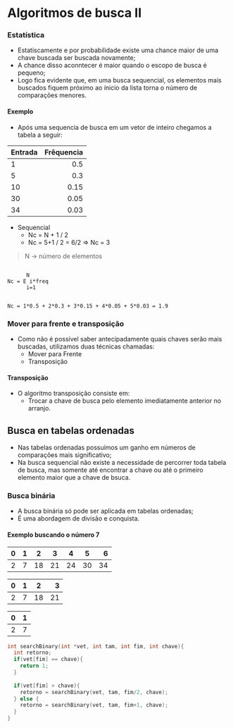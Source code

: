 # Algoritmos de busca II

### Estatística 

- Estatiscamente e por probabilidade existe uma chance maior de uma chave buscada ser buscada novamente;
- A chance disso aconntecer é maior quando o escopo de busca é pequeno;
- Logo fica evidente que, em uma busca sequencial, os elementos mais buscados fiquem próximo ao ínicio da lista torna o número de comparações menores.

#### Exemplo

- Após uma sequencia de busca em um vetor de inteiro chegamos a tabela a seguir:

Entrada | Frêquencia
:-- | --:
1 | 0.5
5 | 0.3
10 | 0.15
30 | 0.05
34 | 0.03

- Sequencial
  - Nc = N + 1 / 2
  - Nc = 5+1 / 2 = 6/2 => Nc = 3

> N -> número de elementos

```

      N
Nc = E i*freq 
      i=1


Nc = 1*0.5 + 2*0.3 + 3*0.15 + 4*0.05 + 5*0.03 = 1.9
```

### Mover para frente e transposição

- Como não é possível saber antecipadamente quais chaves serão mais buscadas, utilizamos duas técnicas chamadas:
  - Mover para Frente
  - Transposição

#### Transposição

- O algoritmo transposição consiste em:
  - Trocar a chave de busca pelo elemento imediatamente anterior no arranjo.

## Busca en tabelas ordenadas

- Nas tabelas ordenadas possuímos um ganho em números de comparações mais significativo;
- Na busca sequencial não existe a necessidade de percorrer toda tabela de busca, mas somente até encontrar a chave ou até o primeiro elemento maior que a chave de bsuca.

### Busca binária

- A busca binária só pode ser aplicada em tabelas ordenadas;
- É uma abordagem de divisão e conquista.


#### Exemplo buscando o número 7

0 | 1 | 2 | 3 | 4 | 5 | 6
:-- | :-: | :-: | :-: | :-: | :-: | --:
2 | 7 | 18 | 21 | 24 | 30 | 34

0 | 1 | 2 | 3
:-- | :-: | :-: | --:
2 | 7 | 18 | 21

0 | 1
:-- | --:
2 | 7

```c
int searchBinary(int *vet, int tam, int fim, int chave){
  int retorno;
  if(vet[fim] == chave){
    return 1;
  }
  
  if(vet[fim] > chave){
    retorno = searchBinary(vet, tam, fim/2, chave);
  } else {
    retorno = searchBinary(vet, tam, fim+1, chave);
  }
}
```
